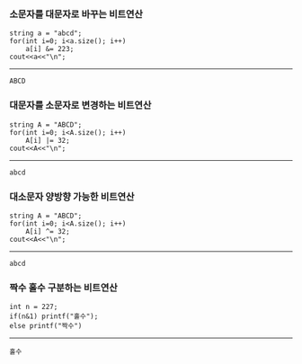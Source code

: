 ### 소문자를 대문자로 바꾸는 비트연산
    string a = "abcd";
    for(int i=0; i<a.size(); i++)
        a[i] &= 223;
    cout<<a<<"\n";
--- 
    ABCD
### 대문자를 소문자로 변경하는 비트연산
    string A = "ABCD";
    for(int i=0; i<A.size(); i++)
        A[i] |= 32;
    cout<<A<<"\n";
---
    abcd
     
### 대소문자 양방향 가능한 비트연산
    string A = "ABCD";
    for(int i=0; i<A.size(); i++)
        A[i] ^= 32;
    cout<<A<<"\n";
---
    abcd
### 짝수 홀수 구분하는 비트연산
    int n = 227;
    if(n&1) printf("홀수");
    else printf("짝수")
---
    홀수
